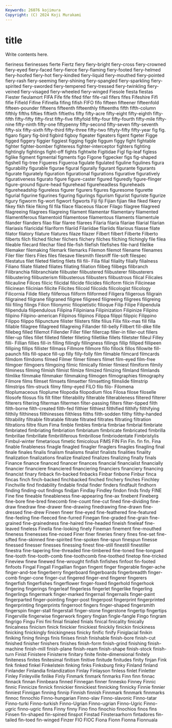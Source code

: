 ```yaml
---
Keywords: 26076 kojimura
Copyright: (C) 2024 Koji Murakami
---
```


# title

Write contents here.



fieriness fierinesses fierte Fiertz fiery fiery-bright
fiery-cross fiery-crowned fiery-eyed fiery-faced fiery-fierce fiery-flaming fiery-footed fiery-helmed fiery-hoofed fiery-hot
fiery-kindled fiery-liquid fiery-mouthed fiery-pointed fiery-rash fiery-seeming fiery-shining fiery-spangled fiery-sparkling fiery-spirited
fiery-sworded fiery-tempered fiery-tressed fiery-twinkling fiery-veined fiery-visaged fiery-wheeled fiery-winged Fiesole fiesta
fiestas Fiester fieulamort FIFA Fife fife fifed fifer fife-rail fifers
fifes Fifeshire Fifi fifie Fifield Fifine Fifinella fifing fifish FIFO
fifo fifteen fifteener fifteenfold fifteen-pounder fifteens fifteenth fifteenthly fifteenths fifth
fifth-column fifthly fifths fifties fiftieth fiftieths fifty fifty-acre fifty-eight fifty-eighth
fifty-fifth fifty-fifty fifty-first fifty-five fiftyfold fifty-four fifty-fourth fifty-mile fifty-nine fifty-ninth
fifty-one fiftypenny fifty-second fifty-seven fifty-seventh fifty-six fifty-sixth fifty-third fifty-three fifty-two
fiftyty-fifty fifty-year fig fig. figaro figary fig-bird figbird figboy figeater
figeaters figent figeter Figge figged figgery figgier figgiest figging figgle
figgum figgy fight fightable fighter fighter-bomber fighteress fighter-interceptor fighters fighting
fightingly fightings fight-off fights fightwite Figitidae Figl fig-leaf figless figlike
figment figmental figments figo Figone figpecker figs fig-shaped figshell fig-tree
Figueres Figueroa figulate figulated figuline figulines figura figurability figurable figurae
figural figurally figurant figurante figurants figurate figurately figuration figurational figurations
figurative figuratively figurativeness figurato figure figure-caster figured figuredly figure-flinger figure-ground
figure-head figurehead figureheadless figureheads figureheadship figureless figurer figurers figures figuresome
figurette figurial figurine figurines figuring figurings figurism figurist figuriste figurize
figury figworm fig-wort figwort figworts Fiji fiji Fijian fijian fike
fiked fikery fikey fikh fikie fiking fil fila filace filaceous
filacer Filago filagree filagreed filagreeing filagrees filagreing filament filamentar filamentary
filamented filamentiferous filamentoid filamentose filamentous filaments filamentule filander filanders filao
filar filaree filarees Filaria filaria filariae filarial filarian filariasis filaricidal
filariform filariid Filariidae filariids filarious filasse filate filator filatory filature
filatures filaze filazer Filbert filbert Filberte Filberto filberts filch filched
filcher filchers filchery filches filching filchingly file filea fileable filecard
filechar filed file-fish filefish filefishes file-hard filelike filemaker filemaking filemark
filemarks Filemon filemot filename filenames Filer filer filers Files files
filesave filesmith filesniff file-soft filespec filestatus filet fileted fileting filets
fili fili- Filia filial filiality filially filialness Filiano filiate filiated
filiates filiating filiation filibeg filibegs filibranch Filibranchia filibranchiate filibuster filibustered
filibusterer filibusterers filibustering filibusterism filibusterous filibusters filibustrous filical Filicales filicauline
Filices filicic filicidal filicide filicides filiciform filicin Filicineae filicinean filicinian
filicite Filicites filicoid filicoids filicologist filicology Filicornia Filide filiety filiferous
filiform filiformed Filigera filigerous filigrain filigrained filigrane filigraned filigree filigreed
filigreeing filigrees filigreing filii filing filings Filion filionymic filiopietistic filioque
Filip Filipe Filipendula filipendula filipendulous Filipina Filipiniana Filipinization Filipinize Filipino
filipino Filipino-american Filipinos filipinos Filippa filippi filippic Filippino Filippo filippo
filipuncture filister filisters filite filius Filix filix-mas fill filla fillable
fillagree fillagreed fillagreing Fillander fill-belly Fillbert fill-dike fille fillebeg filled
fillemot Fillender Filler filler fillercap filler-in filler-out fillers filler-up filles
fillet filleted filleter filleting filletlike fillets filletster filleul Filley filli-
Fillian fillies fill-in filling fillingly fillingness fillings fillip filliped fillipeen
filliping fillips fillister fillmass Fillmore fillmore fillo fillock fillos fillowite
fill-paunch fills fill-space fill-up filly filly-folly film filmable filmcard filmcards
filmdom filmdoms filmed Filmer filmer filmers filmet film-eyed film-free filmgoer
filmgoers filmgoing filmic filmically filmier filmiest filmiform filmily filminess filming
filmish filmist filmize filmized filmizing filmland filmlands filmlike filmmake filmmaker
filmmaking filmogen filmographies filmography Filmore films filmset filmsets filmsetter filmsetting
filmslide filmstrip filmstrips film-struck filmy filmy-eyed FILO filo filo- Filomena
filoplumaceous filoplume filopodia filopodium filos Filosa filose filoselle filosofe filosus
fils filt filter filterability filterable filterableness filtered filterer filterers filtering
filterman filtermen filter-passing filters filter-tipped filth filth-borne filth-created filth-fed filthier
filthiest filthified filthify filthifying filthily filthiness filthinesses filthless filths filth-sodden
filthy filthy-handed filtrability filtrable filtratable filtrate filtrated filtrates filtrating filtration
filtrations filtre filum Fima fimble fimbles fimbria fimbriae fimbrial fimbriate
fimbriated fimbriating fimbriation fimbriatum fimbricate fimbricated fimbrilla fimbrillae fimbrillate fimbrilliferous
fimbrillose fimbriodentate Fimbristylis Fimbul-winter fimetarious fimetic fimicolous FIMS FIN Fin
Fin. fin fin. Fina finable finableness finagle finagled finagler finaglers
finagles finagling final finale finales finalis finalism finalisms finalist finalists
finalities finality finalization finalizations finalize finalized finalizes finalizing finally finals
Finance finance financed financer finances financial financialist financially financier financiere
financiered financiering financiers financiery financing financist finary finback fin-backed finbacks
Finbar finbone Finbur finca fincas finch finch-backed finchbacked finched finchery
finches Finchley Finchville find findability findable findal finder finders findfault
findhorn finding finding-out findings findjan Findlay Findley findon finds findy
FINE Fine fine fineable fineableness fine-appearing fine-ax finebent Fineberg fine-bore
fine-bred finecomb fine-count fine-cut fined fine-dividing fine-draw finedraw fine-drawer fine-drawing
finedrawing fine-drawn fine-dressed fine-drew Fineen fineer fine-eyed fine-feathered fine-featured fine-feeling
fine-fleeced fine-furred Finegan fine-graded fine-grain fine-grained fine-grainedness fine-haired fine-headed fineish
fineleaf fine-leaved fineless Finella fine-looking finely Fineman finement fine-mouthed fineness
finenesses fine-nosed Finer finer fineries finery fines fine-set fine-sifted fine-skinned
fine-spirited fine-spoken fine-spun finespun finesse finessed finesser finesses finessing finest
fine-still finestill finestiller finestra fine-tapering fine-threaded fine-timbered fine-toned fine-tongued fine-tooth
fine-tooth-comb fine-toothcomb fine-toothed finetop fine-tricked Fineview finew finewed fine-wrought finfish
finfishes finfoot fin-footed finfoots Fingal Fingall Fingallian fingan fingent finger
fingerable finger-ache finger-and-toe fingerberry fingerboard fingerboards fingerbreadth finger-comb finger-cone finger-cut
fingered finger-end fingerer fingerers fingerfish fingerfishes fingerflower finger-foxed fingerhold fingerhook
fingering fingerings fingerleaf fingerless fingerlet fingerlike fingerling fingerlings fingermark finger-marked
fingernail fingernails finger-paint fingerparted finger-pointing finger-post fingerpost fingerprint fingerprinted fingerprinting
fingerprints fingerroot fingers finger-shaped fingersmith fingerspin finger-stall fingerstall finger-stone fingerstone
fingertip fingertips Fingerville fingerwise fingerwork fingery fingian fingle-fangle Fingo fingram
fingrigo Fingu Fini fini finial finialed finials finical finicality finically
finicalness finicism finick finickier finickiest finickily finickin finickiness finicking finickingly
finickingness finicky finific finify Finiglacial finikin finiking fining finings finis
finises finish finishable finish-bore finish-cut finished finisher finishers finishes finish-form
finish-grind finishing finish-machine finish-mill finish-plane finish-ream finish-shape finish-stock finish-turn Finist
Finistere Finisterre finitary finite finite-dimensional finitely finiteness finites finitesimal finitism
finitive finitude finitudes finity finjan Fink fink finked finkel Finkelstein
finking finks Finksburg finky Finland finland Finlander Finlandia finlandization Finlay
Finlayson finless finlet Finletter Finley Finleyville finlike Finly Finmark finmark
finmarks Finn finn finnac finnack finnan Finnbeara finned Finnegan finner
finnesko Finney Finnic finnic Finnicize finnick finnickier finnickiest finnicking finnicky
Finnie finnier finniest Finnigan finning finnip Finnish finnish Finnmark finnmark
finnmarks finnoc finnochio Finno-hungarian Finno-slav Finno-slavonic Finno-tatar Finno-turki Finno-turkish Finno-Ugrian
Finno-ugrian Finno-Ugric Finno-ugric finno-ugric finns Finny finny Fino fino finochio
finochios finos fins Finsen fin-shaped fin-spined finspot Finstad Finsteraarhorn fintadores
fin-tailed fin-toed fin-winged Finzer FIO FIOC Fiona Fionn Fionna Fionnuala
